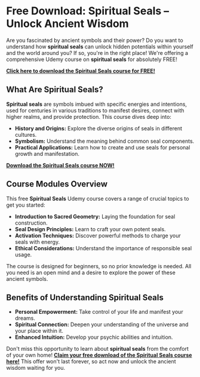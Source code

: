 # Free Download: Spiritual Seals – Unlock Ancient Wisdom

Are you fascinated by ancient symbols and their power? Do you want to understand how **spiritual seals** can unlock hidden potentials within yourself and the world around you? If so, you're in the right place! We're offering a comprehensive Udemy course on **spiritual seals** for absolutely FREE!

[**Click here to download the Spiritual Seals course for FREE!**](https://udemywork.com/spiritual-seals)

## What Are Spiritual Seals?

**Spiritual seals** are symbols imbued with specific energies and intentions, used for centuries in various traditions to manifest desires, connect with higher realms, and provide protection. This course dives deep into:

*   **History and Origins:** Explore the diverse origins of seals in different cultures.
*   **Symbolism:** Understand the meaning behind common seal components.
*   **Practical Applications:** Learn how to create and use seals for personal growth and manifestation.

[**Download the Spiritual Seals course NOW!**](https://udemywork.com/spiritual-seals)

## Course Modules Overview

This free **Spiritual Seals** Udemy course covers a range of crucial topics to get you started:

*   **Introduction to Sacred Geometry:** Laying the foundation for seal construction.
*   **Seal Design Principles:** Learn to craft your own potent seals.
*   **Activation Techniques:** Discover powerful methods to charge your seals with energy.
*   **Ethical Considerations:** Understand the importance of responsible seal usage.

The course is designed for beginners, so no prior knowledge is needed. All you need is an open mind and a desire to explore the power of these ancient symbols.

## Benefits of Understanding Spiritual Seals

*   **Personal Empowerment:** Take control of your life and manifest your dreams.
*   **Spiritual Connection:** Deepen your understanding of the universe and your place within it.
*   **Enhanced Intuition:** Develop your psychic abilities and intuition.

Don't miss this opportunity to learn about **spiritual seals** from the comfort of your own home! [**Claim your free download of the Spiritual Seals course here!**](https://udemywork.com/spiritual-seals) This offer won't last forever, so act now and unlock the ancient wisdom waiting for you.
